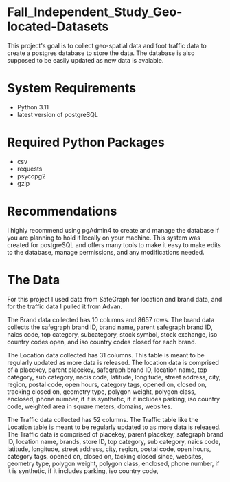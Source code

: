 # Fall_Independent_Study_Geo-located-Datasets
This project's goal is to collect geo-spatial data and foot traffic data to create a postgres database to store the data. The database is also supposed to be easily updated as new data is avaiable. 

# System Requirements
- Python 3.11
- latest version of postgreSQL

# Required Python Packages
- csv
- requests
- psycopg2
- gzip

# Recommendations 
I highly recommend using pgAdmin4 to create and manage the database if you are planning to hold it locally on your machine. This system was created for postgreSQL and offers many tools to make it easy to make edits to the database, manage permissions, and any modifications needed. 

# The Data
For this project I used data from SafeGraph for location and brand data, and for the traffic data I pulled it from Advan.

The Brand data collected has 10 columns and 8657 rows. The brand data collects the safegraph brand ID, brand name, parent safegraph brand ID, naics code, top category, subcategory, stock symbol, stock exchange, iso country codes open, and iso country codes closed for each brand. 

The Location data collected has 31 columns. This table is meant to be regularly updated as more data is released. The location data is comprised of a placekey, parent placekey, safegraph brand ID, location name, top category, sub category, nacis code, latitude, longitude, street address, city, region, postal code, open hours, category tags, opened on, closed on, tracking closed on, geometry type, polygon weight, polygon class, enclosed, phone number, if it is synthetic, if it includes parking, iso country code, weighted area in square meters, domains, websites. 

The Traffic data collected has 52 columns. The Traffic table like the Location table is meant to be regularly updated to as more data is released. The Traffic data is comprised of placekey, parent placekey, safegraph brand ID, location name, brands, store ID, top category, sub category, naics code, latitude, longitude, street address, city, region, postal code, open hours, category tags, opened on, closed on, tacking closed since, websites, geometry type, polygon weight, polygon class, enclosed, phone number, if it is synthetic, if it includes parking, iso country code, 
